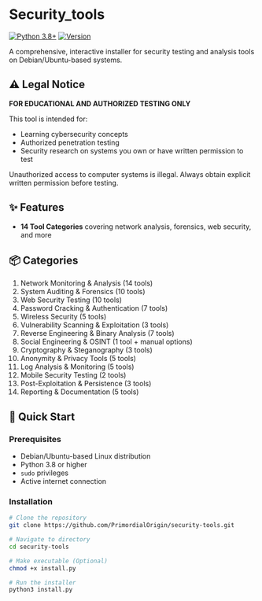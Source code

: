 # Security_tools

[![Python 3.8+](https://img.shields.io/badge/python-3.8+-blue.svg)](https://www.python.org/downloads/)
[![Version](https://img.shields.io/badge/version-2.0.0-green.svg)](https://github.com/yourusername/security-tools-installer/releases)

A comprehensive, interactive installer for security testing and analysis tools on Debian/Ubuntu-based systems.

## ⚠️ Legal Notice

**FOR EDUCATIONAL AND AUTHORIZED TESTING ONLY**

This tool is intended for:
- Learning cybersecurity concepts
- Authorized penetration testing
- Security research on systems you own or have written permission to test

Unauthorized access to computer systems is illegal. Always obtain explicit written permission before testing.

## ✨ Features

- **14 Tool Categories** covering network analysis, forensics, web security, and more

## 📦 Categories

1. Network Monitoring & Analysis (14 tools)
2. System Auditing & Forensics (10 tools)
3. Web Security Testing (10 tools)
4. Password Cracking & Authentication (7 tools)
5. Wireless Security (5 tools)
6. Vulnerability Scanning & Exploitation (3 tools)
7. Reverse Engineering & Binary Analysis (7 tools)
8. Social Engineering & OSINT (1 tool + manual options)
9. Cryptography & Steganography (3 tools)
10. Anonymity & Privacy Tools (5 tools)
11. Log Analysis & Monitoring (5 tools)
12. Mobile Security Testing (2 tools)
13. Post-Exploitation & Persistence (3 tools)
14. Reporting & Documentation (5 tools)

## 🚀 Quick Start

### Prerequisites

- Debian/Ubuntu-based Linux distribution
- Python 3.8 or higher
- `sudo` privileges
- Active internet connection

### Installation

```bash
# Clone the repository
git clone https://github.com/PrimordialOrigin/security-tools.git

# Navigate to directory
cd security-tools

# Make executable (Optional)
chmod +x install.py

# Run the installer
python3 install.py
